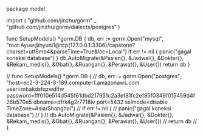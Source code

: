 package model

import (
	"github.com/jinzhu/gorm"
	_ "github.com/jinzhu/gorm/dialects/postgres"
)

func SetupModels() *gorm.DB {
	db, err := gorm.Open("mysql", "root:Ayuw@hyuni1@tcp(127.0.0.1:3306)/capstone?charset=utf8mb4&parseTime=True&loc=Local")
	if err != nil {
		panic("gagal koneksi database")
	}
	db.AutoMigrate(&Pasien{}, &Jadwal{}, &Dokter{}, &Rekam_medis{}, &Obat{}, &Ruangan{}, &Perawat{}, &User{})
	return db
}

// func SetupModels() *gorm.DB {
// 	db, err := gorm.Open("postgres", "host=ec2-3-224-8-189.compute-1.amazonaws.com user=mbakdsfqzwdlfw password=fff010e514d545f61dbd217951c2a3ef81fc2ef85f0349f015459d4f26b570e5 dbname=dfrk4g2r7718iv port=5432 sslmode=disable TimeZone=Asia/Shanghai")
// 	if err != nil {
// 		panic("gagal koneksi database")
// 	}
// 	db.AutoMigrate(&Pasien{}, &Jadwal{}, &Dokter{}, &Rekam_medis{}, &Obat{}, &Ruangan{}, &Perawat{}, &User{})
// 	return db
// }
